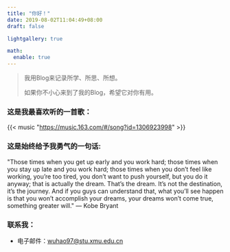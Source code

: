 ```yaml
---
title: "你好！"
date: 2019-08-02T11:04:49+08:00
draft: false

lightgallery: true

math:
  enable: true
---
```


<!--more-->

> 我用Blog来记录所学、所思、所想。
>
> 如果你不小心来到了我的Blog，希望它对你有用。

### 这是我最喜欢听的一首歌：

{{< music "https://music.163.com/#/song?id=1306923998" >}}

### 这是始终给予我勇气的一句话:

"Those times when you get up early and you work hard; those times when you stay up late and you work hard; those times when you don’t feel like working, you’re too tired, you don’t want to push yourself, but you do it anyway; that is actually the dream. That’s the dream. It’s not the destination, it’s the journey. And if you guys can understand that, what you’ll see happen is that you won’t accomplish your dreams, your dreams won’t come true, something greater will."  — Kobe Bryant


### 联系我：

- 电子邮件：wuhao97@stu.xmu.edu.cn
